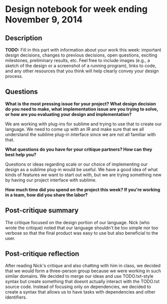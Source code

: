 # Design notebook for week ending November 9, 2014

## Description

**TODO:** Fill in this part with information about your work this week:
important design decisions, changes to previous decisions, open questions,
exciting milestones, preliminary results, etc. Feel free to include images
(e.g., a sketch of the design or a screenshot of a running program), links to
code, and any other resources that you think will help clearly convey your
design process.

## Questions

**What is the most pressing issue for your project? What design decision do
you need to make, what implementation issue are you trying to solve, or how
are you evaluating your design and implementation?**

We are working with plug-ins for sublime and trying to use that to create our 
language. We need to come up with an IR and make sure that we all understand
the sublime plug-in interface since we are not all familiar with that. 

**What questions do you have for your critique partners? How can they best help
you?**

Questions or ideas regarding scale or our choice of implementing our design
as a sublime plug-in would be useful. We have a good idea of what kinds of 
features we want to start out with, but we are trying something new by
having our project interface with sublime. 

**How much time did you spend on the project this week? If you're working in a
team, how did you share the labor?**

## Post-critique summary
The critique focused on the design portion of our language. Nick (who 
wrote the critique) noted that our language shouldn't be too simple nor
too verbose so that the final product was easy to use but also beneficial
to the user. 

## Post-critique reflection
After reading Nick's critique and also chatting with him in class, we decided
that we would form a three-person group because we were working in such
similar domains. We decided to merge our ideas and use TODO.txt-style 
syntax but create something that doesnt actually interact with the TODO.txt source
code. Instead of focusing only on dependencies, we decided to create a syntax
that allows us to have tasks with dependencies and other identifiers. 
